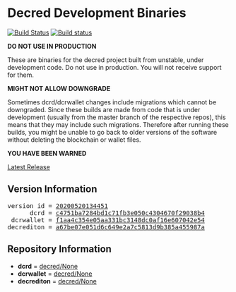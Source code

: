 
# Decred Development Binaries

[![Build Status](https://travis-ci.org/matheusd/decred-weekly-builds.svg?branch=v20200520134451)](https://travis-ci.org/matheusd/decred-weekly-builds) [![Build status](https://ci.appveyor.com/api/projects/status/hncgrnv0xuqb6s3c/branch/master?svg=true)](https://ci.appveyor.com/project/matheusd/decred-weekly-builds/branch/master)


**DO NOT USE IN PRODUCTION**

These are binaries for the decred project built from unstable, under development
code. Do not use in production. You will not receive support for them.

**MIGHT NOT ALLOW DOWNGRADE**

Sometimes dcrd/dcrwallet changes include migrations which cannot be downgraded.
Since these builds are made from code that is under development (usually from
the master branch of the respective repos), this means that they may include such
migrations. Therefore after running these builds, you might be unable to go back
to older versions of the software without deleting the blockchain or wallet
files.

**YOU HAVE BEEN WARNED**

[Latest Release](https://github.com/matheusd/decred-weekly-builds/releases/latest)

## Version Information

<pre>
version id = <a href="https://github.com/matheusd/decred-weekly-builds/releases/tag/v20200520134451">20200520134451</a>
      dcrd = <a href="https://github.com/decred/dcrd/commits/c4751ba7284bd1c71fb3e050c4304670f29038b4">c4751ba7284bd1c71fb3e050c4304670f29038b4</a>
 dcrwallet = <a href="https://github.com/decred/dcrwallet/commits/f1aa4c354e05aa331bc3148dc0af16e607042e54">f1aa4c354e05aa331bc3148dc0af16e607042e54</a>
decrediton = <a href="https://github.com/decred/decrediton/commits/a67be07e051d6c649e2a7c5813d9b385a455987a">a67be07e051d6c649e2a7c5813d9b385a455987a</a>
</pre>

## Repository Information

- **dcrd** = [decred/None](https://github.com/decred/dcrd)
- **dcrwallet** = [decred/None](https://github.com/decred/dcrwallet)
- **decrediton** = [decred/None](https://github.com/decred/decrediton)


